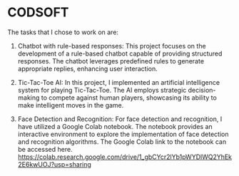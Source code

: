 # CODSOFT
The tasks that I chose to work on are: 

1. Chatbot with rule-based responses: 
   This project focuses on the development of a rule-based chatbot capable of providing structured responses. The chatbot leverages predefined rules to generate appropriate replies, enhancing user interaction.
   
2. Tic-Tac-Toe AI: 
   In this project, I implemented an artificial intelligence system for playing Tic-Tac-Toe. The AI employs strategic decision-making to compete against human players, showcasing its ability to make intelligent moves in the game.
   
3.  Face Detection and Recognition: 
   For face detection and recognition, I have utilized a Google Colab notebook. The notebook provides an interactive environment to explore the implementation of face detection and recognition algorithms. The Google Colab link to the notebook can be accessed here. https://colab.research.google.com/drive/1_gbCYcr2lYb1pWYDlWQ2YhEk2E6kwUOJ?usp=sharing

